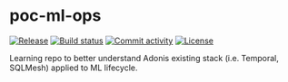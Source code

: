 # poc-ml-ops

[![Release](https://img.shields.io/github/v/release/destefanoadonis/poc-ml-ops)](https://img.shields.io/github/v/release/destefanoadonis/poc-ml-ops)
[![Build status](https://img.shields.io/github/actions/workflow/status/destefanoadonis/poc-ml-ops/main.yml?branch=main)](https://github.com/destefanoadonis/poc-ml-ops/actions/workflows/main.yml?query=branch%3Amain)
[![Commit activity](https://img.shields.io/github/commit-activity/m/destefanoadonis/poc-ml-ops)](https://img.shields.io/github/commit-activity/m/destefanoadonis/poc-ml-ops)
[![License](https://img.shields.io/github/license/destefanoadonis/poc-ml-ops)](https://img.shields.io/github/license/destefanoadonis/poc-ml-ops)

Learning repo to better understand Adonis existing stack (i.e. Temporal, SQLMesh) applied to ML lifecycle.
